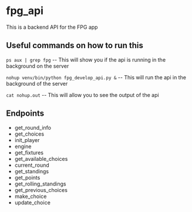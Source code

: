 # fpg_api
This is a backend API for the FPG app

## Useful commands on how to run this
```ps aux | grep fpg``` -- This will show you if the api is running in the background on the server  

```nohup venv/bin/python fpg_develop_api.py &``` -- This will run the api in the background of the server  

```cat nohup.out``` -- This will allow you to see the output of the api

## Endpoints 
- get_round_info
- get_choices
- init_player
- engine
- get_fixtures
- get_available_choices
- current_round
- get_standings
- get_points
- get_rolling_standings
- get_previous_choices
- make_choice
- update_choice